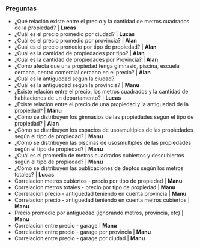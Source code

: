 ### Preguntas
* ¿Qué relación existe entre el precio y la cantidad de metros cuadrados de la propiedad? | **Lucas**
* ¿Cuál es el precio promedio por ciudad? | **Lucas**
* ¿Cuál es el precio promedio por provincia? | **Alan**
* ¿Cual es el precio pronedio por tipo de propiedad? | **Alan**
* ¿Cual es la cantidad de propiedades por tipo? | **Alan**
* ¿Cual es la cantidad de propiedades por Provincia? | **Alan**
* ¿Como afecta que una propiedad tenga gimnasio, piscina, escuela cercana, centro comercial cercano en el precio? | **Alan**
* ¿Cuál es la antiguedad según la ciudad?
* ¿Cuál es la antiguedad según la provincia? | **Manu**
* ¿Existe relación entre el precio, los metros cuadrados y la cantidad de habitaciones de un departamento? | **Lucas**
* ¿Existe relación entre el precio de una propiedad y la antiguedad de la propiedad? | **Manu**
* ¿Cómo se distribuyen los gimnasios de las propiedades según el tipo de propiedad? | **Alan**
* ¿Cómo se distribuyen los espacios de usosmultiples de las propiedades según el tipo de propiedad?  | **Manu**
* ¿Cómo se distribuyen las piscinas de usosmultiples de las propiedades según el tipo de propiedad? | **Manu**
* ¿Cuál es el promedio de metros cuadrados cubiertos y descubiertos según el tipo de propiedad? | **Manu**
* ¿Cómo se distribuyen las publicaciones de deptos según los metros totales? | **Lucas**
* Correlacion metros cubiertos - precio por tipo de propiedad | **Manu**
* Correlacion metros totales - precio por tipo de propiedad  | **Manu**
* Correlacion precio - antiguedad teniendo en cuenta provincia | **Manu**
* Correlacion precio - antiguedad teniendo en cuenta metros cubiertos | **Manu**
* Precio promedio por antiguedad (ignorando metros, provincia, etc) | **Manu**
* Correlacion entre precio - garage | **Manu**
* Correlacion entre precio - garage por provincia | **Manu**
* Correlacion entre precio - garage por ciudad | **Manu**
